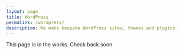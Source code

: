 ```yaml
---
layout: page
title: WordPress
permalink: /wordpress/
description: We make bespoke WordPress sites, themes and plugins.
---
```


This page is in the works. Check back soon.
